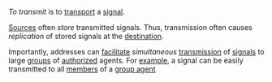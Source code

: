 *To transmit* is to [transport](https://github.com/gcassel/Modular-Organization-Terminology/blob/master/terms/transport.md) a [signal](https://github.com/gcassel/Modular-Organization-Terminology/blob/master/terms/signal.md).

[Sources](https://github.com/gcassel/Modular-Organization-Terminology/blob/master/terms/source.md) often *store* transmitted signals.  Thus, transmission often causes *replication* of stored signals at the [destination](https://github.com/gcassel/Modular-Organization-Terminology/blob/master/terms/destination.md).

Importantly, addresses can [facilitate](https://github.com/gcassel/Modular-Organization-Terminology/blob/master/terms/facilitation.md) *simultaneous* [transmission](https://github.com/gcassel/Modular-Organization-Terminology/blob/master/terms/transmission.md) of [signals](https://github.com/gcassel/Modular-Organization-Terminology/blob/master/terms/signal.md) to large [groups](https://github.com/gcassel/Modular-Organization-Terminology/blob/master/terms/group.md) of [authorized](https://github.com/gcassel/Modular-Organization-Terminology/blob/master/terms/authority.md) agents.  For [example](https://github.com/gcassel/Modular-Organization-Terminology/blob/master/terms/example.md), a signal can be easily transmitted to all [members](https://github.com/gcassel/Modular-Organization-Terminology/blob/master/terms/member.md) of a [group agent](https://github.com/gcassel/Modular-Organization-Terminology/blob/master/terms/group-agent.md)
